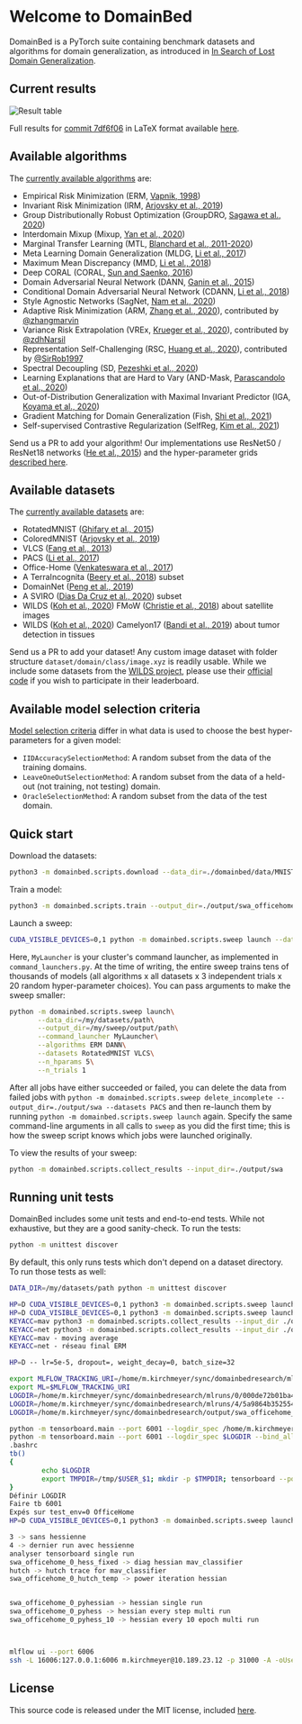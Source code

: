 # Welcome to DomainBed

DomainBed is a PyTorch suite containing benchmark datasets and algorithms for domain generalization, as introduced in [In Search of Lost Domain Generalization](https://arxiv.org/abs/2007.01434).

## Current results

![Result table](domainbed/results/2020_10_06_7df6f06/results.png)

Full results for [commit 7df6f06](https://github.com/facebookresearch/DomainBed/tree/7df6f06a6f9062284812a3f174c306218932c5e4) in LaTeX format available [here](domainbed/results/2020_10_06_7df6f06/results.tex).

## Available algorithms

The [currently available algorithms](domainbed/algorithms.py) are:

* Empirical Risk Minimization (ERM, [Vapnik, 1998](https://www.wiley.com/en-fr/Statistical+Learning+Theory-p-9780471030034))
* Invariant Risk Minimization (IRM, [Arjovsky et al., 2019](https://arxiv.org/abs/1907.02893))
* Group Distributionally Robust Optimization (GroupDRO, [Sagawa et al., 2020](https://arxiv.org/abs/1911.08731))
* Interdomain Mixup (Mixup, [Yan et al., 2020](https://arxiv.org/abs/2001.00677))
* Marginal Transfer Learning (MTL, [Blanchard et al., 2011-2020](https://arxiv.org/abs/1711.07910))
* Meta Learning Domain Generalization (MLDG, [Li et al., 2017](https://arxiv.org/abs/1710.03463))
* Maximum Mean Discrepancy (MMD, [Li et al., 2018](https://openaccess.thecvf.com/content_cvpr_2018/papers/Li_Domain_Generalization_With_CVPR_2018_paper.pdf))
* Deep CORAL (CORAL, [Sun and Saenko, 2016](https://arxiv.org/abs/1607.01719))
* Domain Adversarial Neural Network (DANN, [Ganin et al., 2015](https://arxiv.org/abs/1505.07818))
* Conditional Domain Adversarial Neural Network (CDANN, [Li et al., 2018](https://openaccess.thecvf.com/content_ECCV_2018/papers/Ya_Li_Deep_Domain_Generalization_ECCV_2018_paper.pdf))
* Style Agnostic Networks (SagNet, [Nam et al., 2020](https://arxiv.org/abs/1910.11645))
* Adaptive Risk Minimization (ARM, [Zhang et al., 2020](https://arxiv.org/abs/2007.02931)), contributed by [@zhangmarvin](https://github.com/zhangmarvin)
* Variance Risk Extrapolation (VREx, [Krueger et al., 2020](https://arxiv.org/abs/2003.00688)), contributed by [@zdhNarsil](https://github.com/zdhNarsil)
* Representation Self-Challenging (RSC, [Huang et al., 2020](https://arxiv.org/abs/2007.02454)), contributed by [@SirRob1997](https://github.com/SirRob1997)
* Spectral Decoupling (SD, [Pezeshki et al., 2020](https://arxiv.org/abs/2011.09468))
* Learning Explanations that are Hard to Vary (AND-Mask, [Parascandolo et al., 2020](https://arxiv.org/abs/2009.00329))
* Out-of-Distribution Generalization with Maximal Invariant Predictor (IGA, [Koyama et al., 2020](https://arxiv.org/abs/2008.01883))
* Gradient Matching for Domain Generalization (Fish, [Shi et al., 2021](https://arxiv.org/pdf/2104.09937.pdf))
* Self-supervised Contrastive Regularization (SelfReg, [Kim et al., 2021](https://arxiv.org/abs/2104.09841))

Send us a PR to add your algorithm! Our implementations use ResNet50 / ResNet18 networks ([He et al., 2015](https://arxiv.org/abs/1512.03385)) and the hyper-parameter grids [described here](domainbed/hparams_registry.py).

## Available datasets

The [currently available datasets](domainbed/datasets.py) are:

* RotatedMNIST ([Ghifary et al., 2015](https://arxiv.org/abs/1508.07680))
* ColoredMNIST ([Arjovsky et al., 2019](https://arxiv.org/abs/1907.02893))
* VLCS  ([Fang et al., 2013](https://openaccess.thecvf.com/content_iccv_2013/papers/Fang_Unbiased_Metric_Learning_2013_ICCV_paper.pdf))
* PACS ([Li et al., 2017](https://arxiv.org/abs/1710.03077))
* Office-Home ([Venkateswara et al., 2017](https://arxiv.org/abs/1706.07522))
* A TerraIncognita ([Beery et al., 2018](https://arxiv.org/abs/1807.04975)) subset
* DomainNet ([Peng et al., 2019](http://ai.bu.edu/M3SDA/))
* A SVIRO ([Dias Da Cruz et al., 2020](https://arxiv.org/abs/2001.03483)) subset
* WILDS ([Koh et al., 2020](https://arxiv.org/abs/2012.07421)) FMoW ([Christie et al., 2018](https://arxiv.org/abs/1711.07846)) about satellite images
* WILDS ([Koh et al., 2020](https://arxiv.org/abs/2012.07421)) Camelyon17 ([Bandi et al., 2019](https://pubmed.ncbi.nlm.nih.gov/30716025/)) about tumor detection in tissues

Send us a PR to add your dataset! Any custom image dataset with folder structure `dataset/domain/class/image.xyz` is readily usable. While we include some datasets from the [WILDS project](https://wilds.stanford.edu/), please use their [official code](https://github.com/p-lambda/wilds/) if you wish to participate in their leaderboard.

## Available model selection criteria

[Model selection criteria](domainbed/model_selection.py) differ in what data is used to choose the best hyper-parameters for a given model:

* `IIDAccuracySelectionMethod`: A random subset from the data of the training domains.
* `LeaveOneOutSelectionMethod`: A random subset from the data of a held-out (not training, not testing) domain.
* `OracleSelectionMethod`: A random subset from the data of the test domain.

## Quick start

Download the datasets:

```sh
python3 -m domainbed.scripts.download --data_dir=./domainbed/data/MNIST/
```

Train a model:

```sh
python3 -m domainbed.scripts.train --output_dir=./output/swa_officehome_0_temp --algorithm SWA --dataset OfficeHome --test_env 0 --hp mav 1 --hp diversity_loss none --data_dir=./data/domainbed/
```

Launch a sweep:

```sh
CUDA_VISIBLE_DEVICES=0,1 python -m domainbed.scripts.sweep launch --data_dir=./data/domainbed/MNIST/ --output_dir=./output --command_launcher multi_gpu --dataset ColoredMNIST
```

Here, `MyLauncher` is your cluster's command launcher, as implemented in `command_launchers.py`. At the time of writing, the entire sweep trains tens of thousands of models (all algorithms x all datasets x 3 independent trials x 20 random hyper-parameter choices). You can pass arguments to make the sweep smaller:

```sh
python -m domainbed.scripts.sweep launch\
       --data_dir=/my/datasets/path\
       --output_dir=/my/sweep/output/path\
       --command_launcher MyLauncher\
       --algorithms ERM DANN\
       --datasets RotatedMNIST VLCS\
       --n_hparams 5\
       --n_trials 1
```

After all jobs have either succeeded or failed, you can delete the data from failed jobs with ``python -m domainbed.scripts.sweep delete_incomplete --output_dir=./output/swa --datasets PACS`` and then re-launch them by running ``python -m domainbed.scripts.sweep launch`` again. Specify the same command-line arguments in all calls to `sweep` as you did the first time; this is how the sweep script knows which jobs were launched originally.

To view the results of your sweep:

````sh
python -m domainbed.scripts.collect_results --input_dir=./output/swa
````

## Running unit tests

DomainBed includes some unit tests and end-to-end tests. While not exhaustive, but they are a good sanity-check. To run the tests:

```sh
python -m unittest discover
```

By default, this only runs tests which don't depend on a dataset directory. To run those tests as well:

```sh
DATA_DIR=/my/datasets/path python -m unittest discover
```


```sh
HP=D CUDA_VISIBLE_DEVICES=0,1 python3 -m domainbed.scripts.sweep launch --output_dir=./output/swa --command_launcher multi_gpu --datasets PACS --algorithms SWA --single_test_envs --hp mav 1 --hp diversity_loss none --test_envs 0 1 2 3
HP=D CUDA_VISIBLE_DEVICES=0,1 python3 -m domainbed.scripts.sweep launch --output_dir=./output/swa_officehome --command_launcher multi_gpu --datasets OfficeHome --algorithms SWA --single_test_envs --hp mav 1 --hp diversity_loss none --test_envs 0 1 2 3
KEYACC=mav python3 -m domainbed.scripts.collect_results --input_dir ./output/swa
KEYACC=net python3 -m domainbed.scripts.collect_results --input_dir ./output/swa
KEYACC=mav - moving average
KEYACC=net - réseau final ERM

HP=D -- lr=5e-5, dropout=, weight_decay=0, batch_size=32
```

```sh
export MLFLOW_TRACKING_URI=/home/m.kirchmeyer/sync/domainbedresearch/mlruns
export ML=$MLFLOW_TRACKING_URI
LOGDIR=/home/m.kirchmeyer/sync/domainbedresearch/mlruns/0/000de72b01ba4ef88798914dcc80efb8
LOGDIR=/home/m.kirchmeyer/sync/domainbedresearch/mlruns/4/5a9864b352554e088ee37813376c6253
LOGDIR=/home/m.kirchmeyer/sync/domainbedresearch/output/swa_officehome_0_pyhessian

python -m tensorboard.main --port 6001 --logdir_spec /home/m.kirchmeyer/sync/domainbedresearch/output/swa_officehome_0_pyhessian --bind_all
python -m tensorboard.main --port 6001 --logdir_spec $LOGDIR --bind_all
.bashrc
tb()
{
        echo $LOGDIR
        export TMPDIR=/tmp/$USER_$1; mkdir -p $TMPDIR; tensorboard --port $1 --logdir_spec $LOGDIR
}
Définir LOGDIR 
Faire tb 6001
Expés sur test_env=0 OfficeHome
HP=D CUDA_VISIBLE_DEVICES=0,1 python3 -m domainbed.scripts.sweep launch --output_dir=./output/swa_officehome_0_pyhess_10 --command_launcher multi_gpu --datasets OfficeHome --algorithms SWA --single_test_envs --hp mav 1 --hp diversity_loss none --test_envs 0

3 -> sans hessienne
4 -> dernier run avec hessienne
analyser tensorboard single run
swa_officehome_0_hess_fixed -> diag hessian mav_classifier
hutch -> hutch trace for mav_classifier
swa_officehome_0_hutch_temp -> power iteration hessian


swa_officehome_0_pyhessian -> hessian single run
swa_officehome_0_pyhess -> hessian every step multi run
swa_officehome_0_pyhess_10 -> hessian every 10 epoch multi run



mlflow ui --port 6006
ssh -L 16006:127.0.0.1:6006 m.kirchmeyer@10.189.23.12 -p 31000 -A -oUserKnownHostsFile=/dev/null -oStrictHostKeyChecking=no -o LogLevel=ERROR
```

## License

This source code is released under the MIT license, included [here](LICENSE).
